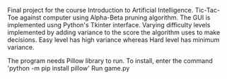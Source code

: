 Final project for the course Introduction to Artificial Intelligence. Tic-Tac-Toe against computer using Alpha-Beta pruning algorithm. The GUI is implemented usng Python's Tkinter interface. Varying difficulty levels implemented by adding variance to the score the algorithm uses to make decisions. Easy level has high variance whereas Hard level has minimum variance.

The program needs Pillow library to run. To install, enter the command 'python -m pip install pillow'
Run game.py
